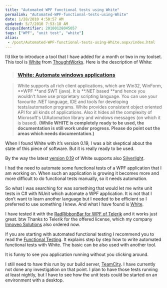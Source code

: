 ```yaml
---
title: "Automated WPF functional tests using White"
permalink: "Automated-WPF-functional-tests-using-White"
date: 1/28/2010 4:50:57 AM
updated: 5/7/2010 7:53:18 AM
disqusIdentifier: 20100128045057
tags: ["WPF", "unit test", "white"]
alias:
 - /post/Automated-WPF-functional-tests-using-White.aspx/index.html
---
```

I’d like to introduce a tool that I have added for a month or two in my toolset. This tool is [White](http://white.codeplex.com/) from [ThoughtWorks](http://opensource.thoughtworks.com/). Here is the description of White: 

> ### [White: Automate windows applications](http://white.codeplex.com/)
<!-- more -->
> 
>  White supports all rich client applications, which are Win32, WinForm, **WPF **and SWT (java).
> It is **.NET based **and hence you wouldn't have use proprietary scripting language. You can use your favourite .NET language, IDE and tools for developing tests/automation programs.
> White provides consistent object oriented API for all kinds of applications. Also it hides all the complexity of Microsoft's UIAutomation library and windows messages (on which it is based).
> **(While WHITE is completely ready to be used, the documentation is still work under progress. Please do point out the areas which needs documentation.)**

When I found White with it’s version 0.19, I was a bit skeptical about the state of this piece of software. But it is really ready to be used.

By the way the latest [version 0.19](http://white.codeplex.com/Release/ProjectReleases.aspx?ReleaseId=20372#ReleaseFiles) of White supports also [Silverlight](http://white.codeplex.com/wikipage?title=Silverlight&referringTitle=Home).

I had the need to automate some functional tests of a WPF application that I am working on. When such an application is growing it becomes more and more difficult to do functional tests manually, so it needs automation.

So what I was searching for was something that would let me write unit tests in C# with NUnit which automate a WPF application. It is not that I don’t want to learn another language but I needed to be efficient so I preferred to use something I knew. And what I have found is [White](http://white.codeplex.com/).

I have tested it with the [RadRibbonBar for WPF of Telerik](http://www.telerik.com/products/wpf/ribbonbar.aspx) and it works just great. btw Thanks to Telerik for the offered license, which my company [Innoveo Solutions](http://www.innoveo.com/) also ordered now.

If you are starting with automated functional testing I recommend you to read the [Functional Testing](http://white.codeplex.com/wikipage?title=Functional%20Testing). It explains step by step how to write automated functional tests with White. The basic can be also used with another tool.

It is funny to see you application running without you clicking around.

I still need to have this run by our build server, [TeamCity](http://www.jetbrains.com/teamcity/index.html). I have currently not done any investigation on that point. I plan to have those tests running at least nightly, but I have to see how the unit tests could be started on an environment with a desktop.
